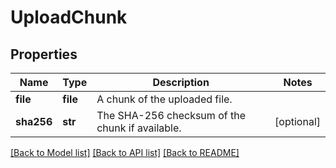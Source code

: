 # UploadChunk

## Properties
Name | Type | Description | Notes
------------ | ------------- | ------------- | -------------
**file** | **file** | A chunk of the uploaded file. | 
**sha256** | **str** | The SHA-256 checksum of the chunk if available. | [optional] 

[[Back to Model list]](../README.md#documentation-for-models) [[Back to API list]](../README.md#documentation-for-api-endpoints) [[Back to README]](../README.md)


